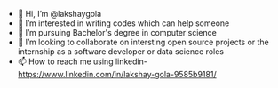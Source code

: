 - 👋 Hi, I’m @lakshaygola
- 👀 I’m interested in writing codes which can help someone
- 🌱 I’m pursuing Bachelor's degree in computer science  
- 💞️ I’m looking to collaborate on intersting open source projects or the internship as a software developer or data science roles
- 📫 How to reach me using linkedin- https://www.linkedin.com/in/lakshay-gola-9585b9181/


